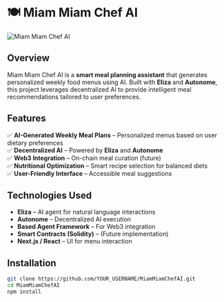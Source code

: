 # 🍽️ Miam Miam Chef AI
![Miam Miam Chef AI](./public/miam-miam-chef-ai.png)
## Overview
Miam Miam Chef AI is a **smart meal planning assistant** that generates personalized weekly food menus using AI. Built with **Eliza** and **Autonome**, this project leverages decentralized AI to provide intelligent meal recommendations tailored to user preferences.

## Features
✅ **AI-Generated Weekly Meal Plans** – Personalized menus based on user dietary preferences  
✅ **Decentralized AI** – Powered by **Eliza** and **Autonome**  
✅ **Web3 Integration** – On-chain meal curation (future)  
✅ **Nutritional Optimization** – Smart recipe selection for balanced diets  
✅ **User-Friendly Interface** – Accessible meal suggestions  

## Technologies Used
- **Eliza** – AI agent for natural language interactions  
- **Autonome** – Decentralized AI execution  
- **Based Agent Framework** – For Web3 integration  
- **Smart Contracts (Solidity)** – (Future implementation)  
- **Next.js / React** – UI for menu interaction  

## Installation
```bash
git clone https://github.com/YOUR_USERNAME/MiamMiamChefAI.git
cd MiamMiamChefAI
npm install
